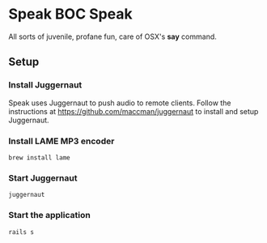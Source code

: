 # Speak BOC Speak

All sorts of juvenile, profane fun, care of OSX's **say** command.

## Setup

### Install Juggernaut
Speak uses Juggernaut to push audio to remote clients.  Follow the instructions at
https://github.com/maccman/juggernaut to install and setup Juggernaut.

### Install LAME MP3 encoder
    brew install lame

### Start Juggernaut
    juggernaut

### Start the application
    rails s

